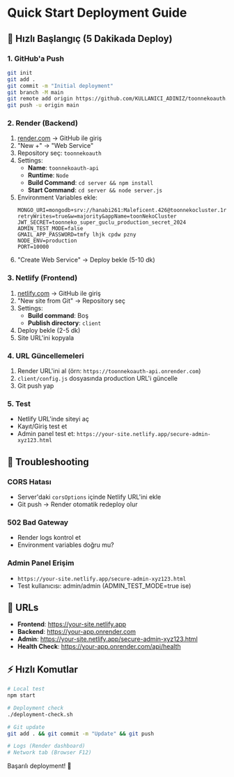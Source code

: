 # Quick Start Deployment Guide

## 🚀 Hızlı Başlangıç (5 Dakikada Deploy)

### 1. GitHub'a Push
```bash
git init
git add .
git commit -m "Initial deployment"
git branch -M main
git remote add origin https://github.com/KULLANICI_ADINIZ/toonnekoauth.git
git push -u origin main
```

### 2. Render (Backend)
1. [render.com](https://render.com) → GitHub ile giriş
2. "New +" → "Web Service"
3. Repository seç: `toonnekoauth`
4. Settings:
   - **Name**: `toonnekoauth-api`
   - **Runtime**: `Node`
   - **Build Command**: `cd server && npm install`
   - **Start Command**: `cd server && node server.js`
5. Environment Variables ekle:
   ```
   MONGO_URI=mongodb+srv://hanabi261:Maleficent.426@toonnekocluster.1rdsgam.mongodb.net/test?retryWrites=true&w=majority&appName=toonNekoCluster
   JWT_SECRET=toonneko_super_guclu_production_secret_2024
   ADMIN_TEST_MODE=false
   GMAIL_APP_PASSWORD=tmfy lhjk cpdw pzny
   NODE_ENV=production
   PORT=10000
   ```
6. "Create Web Service" → Deploy bekle (5-10 dk)

### 3. Netlify (Frontend)
1. [netlify.com](https://netlify.com) → GitHub ile giriş
2. "New site from Git" → Repository seç
3. Settings:
   - **Build command**: Boş
   - **Publish directory**: `client`
4. Deploy bekle (2-5 dk)
5. Site URL'ini kopyala

### 4. URL Güncellemeleri
1. Render URL'ini al (örn: `https://toonnekoauth-api.onrender.com`)
2. `client/config.js` dosyasında production URL'i güncelle
3. Git push yap

### 5. Test
- Netlify URL'inde siteyi aç
- Kayıt/Giriş test et
- Admin panel test et: `https://your-site.netlify.app/secure-admin-xyz123.html`

## 🔧 Troubleshooting

### CORS Hatası
- Server'daki `corsOptions` içinde Netlify URL'ini ekle
- Git push → Render otomatik redeploy olur

### 502 Bad Gateway
- Render logs kontrol et
- Environment variables doğru mu?

### Admin Panel Erişim
- `https://your-site.netlify.app/secure-admin-xyz123.html`
- Test kullanıcısı: admin/admin (ADMIN_TEST_MODE=true ise)

## 📱 URLs
- **Frontend**: https://your-site.netlify.app
- **Backend**: https://your-app.onrender.com
- **Admin**: https://your-site.netlify.app/secure-admin-xyz123.html
- **Health Check**: https://your-app.onrender.com/api/health

## ⚡ Hızlı Komutlar
```bash
# Local test
npm start

# Deployment check
./deployment-check.sh

# Git update
git add . && git commit -m "Update" && git push

# Logs (Render dashboard)
# Network tab (Browser F12)
```

Başarılı deployment! 🎉
